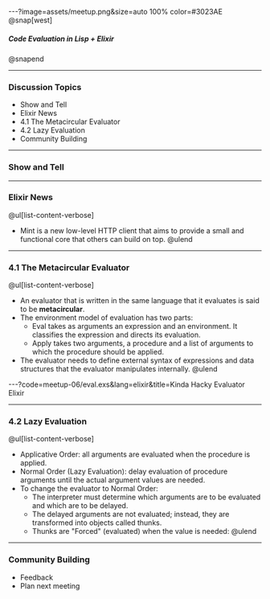 ---?image=assets/meetup.png&size=auto 100% color=#3023AE
@snap[west]
##### Code Evaluation in Lisp + Elixir
@snapend

---
### Discussion Topics
- Show and Tell
- Elixir News
- 4.1 The Metacircular Evaluator
- 4.2 Lazy Evaluation
- Community Building

---
### Show and Tell

---
### Elixir News
@ul[list-content-verbose]
- Mint is a new low-level HTTP client that aims to provide a small and functional core that others can build on top.
@ulend

---
### 4.1 The Metacircular Evaluator
@ul[list-content-verbose]
- An evaluator that is written in the same language that it evaluates is said to be **metacircular**.
- The environment model of evaluation has two parts:
    - Eval takes as arguments an expression and an environment. It classifies the expression and directs its evaluation.
    - Apply takes two arguments, a procedure and a list of arguments to which the procedure should be applied.
- The evaluator needs to define external syntax of expressions and data structures that the evaluator manipulates internally.
@ulend

---?code=meetup-06/eval.exs&lang=elixir&title=Kinda Hacky Evaluator Elixir

---
### 4.2 Lazy Evaluation
@ul[list-content-verbose]
- Applicative Order: all arguments are evaluated when the procedure is applied.
- Normal Order (Lazy Evaluation): delay evaluation of procedure arguments until the actual argument values are needed.
- To change the evaluator to Normal Order:
    - The interpreter must determine which arguments are to be evaluated and which are to be delayed.
    - The delayed arguments are not evaluated; instead, they are transformed into objects called thunks.
    - Thunks are "Forced" (evaluated) when the value is needed:
@ulend


---
### Community Building
- Feedback
- Plan next meeting
